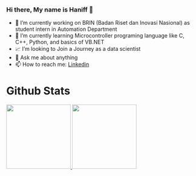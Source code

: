 ### Hi there, My name is Haniff 👋

- 🔭 I’m currently working on BRIN (Badan Riset dan Inovasi Nasional) as student intern in Automation Department
- 🌱 I’m currently learning  Microcontroller programing language like C, C++, Python, and basics of VB.NET
- 📈 I’m looking to Join a Journey as a data scientist
- 💬 Ask me about anything
- 📫 How to reach me: [Linkedin](https://www.linkedin.com/in/muhammad-haniff-05627a1b7/)

# Github Stats

<p align="left">
<a href="https://github.com/Haniff-Toha">
  <img height="170em" src="https://github-readme-stats-eight-theta.vercel.app/api?username=Haniff-Toha&show_icons=true&theme=algolia&include_all_commits=true&count_private=true"/>
  <img height="170em" src="https://github-readme-stats-eight-theta.vercel.app/api/top-langs/?username=Haniff-Toha&layout=compact&langs_count=8&theme=algolia"/>
</a>
</p>
